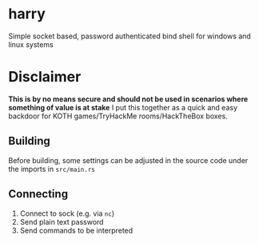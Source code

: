 # harry

Simple socket based, password authenticated bind shell for windows and linux systems

# Disclaimer
**This is by no means secure and should not be used in scenarios where something of value is at stake**
I put this together as a quick and easy backdoor for KOTH games/TryHackMe rooms/HackTheBox boxes.

## Building
Before building, some settings can be adjusted in the source code under the imports in `src/main.rs` 

## Connecting

1. Connect to sock (e.g. via `nc`)
2. Send plain text password
3. Send commands to be interpreted
